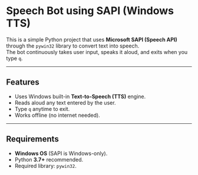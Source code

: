 # Speech Bot using SAPI (Windows TTS)

This is a simple Python project that uses **Microsoft SAPI (Speech API)** through the `pywin32` library to convert text into speech.  
The bot continuously takes user input, speaks it aloud, and exits when you type `q`.

---

## Features
- Uses Windows built-in **Text-to-Speech (TTS)** engine.
- Reads aloud any text entered by the user.
- Type `q` anytime to exit.
- Works offline (no internet needed).

---

## Requirements
- **Windows OS** (SAPI is Windows-only).
- Python **3.7+** recommended.
- Required library: `pywin32`.
